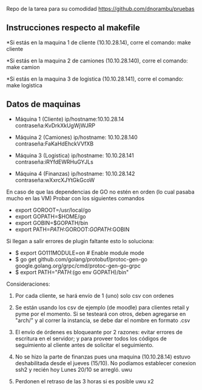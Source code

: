 Repo de la tarea para su comodidad
https://github.com/dnorambu/pruebas

## Instrucciones respecto al makefile

*Si estás en la maquina 1 de cliente (10.10.28.14), corre el comando:
    make cliente

*Si estás en la maquina 2 de camiones (10.10.28.140), corre el comando:
    make camion

*Si estás en la maquina 3 de logistica (10.10.28.141), corre el comando:
    make logistica

## Datos de maquinas
* Máquina 1 (Cliente) ip/hostname:10.10.28.14 contraseña:KvDrkXkUgWjWJRP

* Máquina 2 (Camiones) ip/hostname: 10.10.28.140 contraseña:FaKaHdEhckVVfXB

* Máquina 3 (Logistica) ip/hostname: 10.10.28.141 contraseña:iRYfdEWRHuGYJLs

* Máquina 4 (Finanzas) ip/hostname: 10.10.28.142 contraseña:wXxrcXJYtGkGcoW

En caso de que las dependencias de GO no estén en orden (lo cual pasaba mucho en las VM)
Probar con los siguientes comandos

* export GOROOT=/usr/local/go
* export GOPATH=$HOME/go
* export GOBIN=$GOPATH/bin
* export PATH=$PATH:$GOROOT:$GOPATH:$GOBIN

Si llegan a salir errores de plugin faltante esto lo soluciona:
* $ export GO111MODULE=on  # Enable module mode
* $ go get github.com/golang/protobuf/protoc-gen-go \
         google.golang.org/grpc/cmd/protoc-gen-go-grpc
* $ export PATH="$PATH:$(go env GOPATH)/bin"


Consideraciones:

1. Por cada cliente, se hará envío de 1 (uno) solo csv con ordenes

2. Se están usando los csv de ejemplo (de moodle) para clientes 
retail y pyme por el momento. Si se testeará con otros, deben agregarse
en "arch/" y al correr la instancia, se debe dar el nombre en formato
<nombre>.csv

3. El envío de órdenes es bloqueante por 2 razones: evitar errores de 
escritura en el servidor; y para proveer todos los códigos de seguimiento
al cliente antes de solicitar el seguimiento.

4. No se hizo la parte de finanzas pues una maquina (10.10.28.14) estuvo deshabilitada
desde el jueves (15/10). No podíamos establecer conexion ssh2 y recién hoy
Lunes 20/10 se arregló. uwu

5. Perdonen el retraso de las 3 horas si es posible uwu x2




